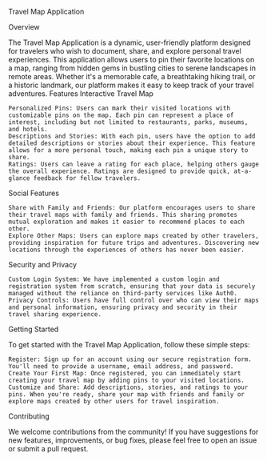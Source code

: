 Travel Map Application

Overview

The Travel Map Application is a dynamic, user-friendly platform designed for travelers who wish to document, share, and explore personal travel experiences. This application allows users to pin their favorite locations on a map, ranging from hidden gems in bustling cities to serene landscapes in remote areas. Whether it's a memorable cafe, a breathtaking hiking trail, or a historic landmark, our platform makes it easy to keep track of your travel adventures.
Features
Interactive Travel Map

    Personalized Pins: Users can mark their visited locations with customizable pins on the map. Each pin can represent a place of interest, including but not limited to restaurants, parks, museums, and hotels.
    Descriptions and Stories: With each pin, users have the option to add detailed descriptions or stories about their experience. This feature allows for a more personal touch, making each pin a unique story to share.
    Ratings: Users can leave a rating for each place, helping others gauge the overall experience. Ratings are designed to provide quick, at-a-glance feedback for fellow travelers.

Social Features

    Share with Family and Friends: Our platform encourages users to share their travel maps with family and friends. This sharing promotes mutual exploration and makes it easier to recommend places to each other.
    Explore Other Maps: Users can explore maps created by other travelers, providing inspiration for future trips and adventures. Discovering new locations through the experiences of others has never been easier.

Security and Privacy

    Custom Login System: We have implemented a custom login and registration system from scratch, ensuring that your data is securely managed without the reliance on third-party services like Auth0.
    Privacy Controls: Users have full control over who can view their maps and personal information, ensuring privacy and security in their travel sharing experience.

Getting Started

To get started with the Travel Map Application, follow these simple steps:

    Register: Sign up for an account using our secure registration form. You'll need to provide a username, email address, and password.
    Create Your First Map: Once registered, you can immediately start creating your travel map by adding pins to your visited locations.
    Customize and Share: Add descriptions, stories, and ratings to your pins. When you're ready, share your map with friends and family or explore maps created by other users for travel inspiration.

Contributing

We welcome contributions from the community! If you have suggestions for new features, improvements, or bug fixes, please feel free to open an issue or submit a pull request.
